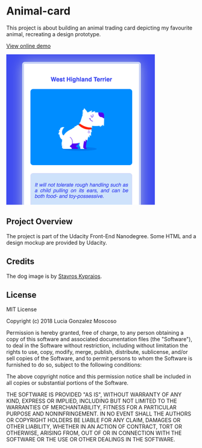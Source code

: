 # Animal-card
This project is about building an animal trading card depicting my favourite animal, recreating a design prototype.

[View online demo](https://lucia-gm.github.io/animal-card/)

![Preview](img/preview.png)


## Project Overview
The project is part of the Udacity Front-End Nanodegree. Some HTML and a design mockup are provided by Udacity.


## Credits
The dog image is by [Stavros Kypraios](https://dribbble.com/faze).

## License
MIT License

Copyright (c) 2018 Lucia Gonzalez Moscoso

Permission is hereby granted, free of charge, to any person obtaining a copy of this software and associated documentation files (the "Software"), to deal in the Software without restriction, including without limitation the rights to use, copy, modify, merge, publish, distribute, sublicense, and/or sell copies of the Software, and to permit persons to whom the Software is furnished to do so, subject to the following conditions:

The above copyright notice and this permission notice shall be included in all copies or substantial portions of the Software.

THE SOFTWARE IS PROVIDED "AS IS", WITHOUT WARRANTY OF ANY KIND, EXPRESS OR IMPLIED, INCLUDING BUT NOT LIMITED TO THE WARRANTIES OF MERCHANTABILITY, FITNESS FOR A PARTICULAR PURPOSE AND NONINFRINGEMENT. IN NO EVENT SHALL THE AUTHORS OR COPYRIGHT HOLDERS BE LIABLE FOR ANY CLAIM, DAMAGES OR OTHER LIABILITY, WHETHER IN AN ACTION OF CONTRACT, TORT OR OTHERWISE, ARISING FROM, OUT OF OR IN CONNECTION WITH THE SOFTWARE OR THE USE OR OTHER DEALINGS IN THE SOFTWARE.
